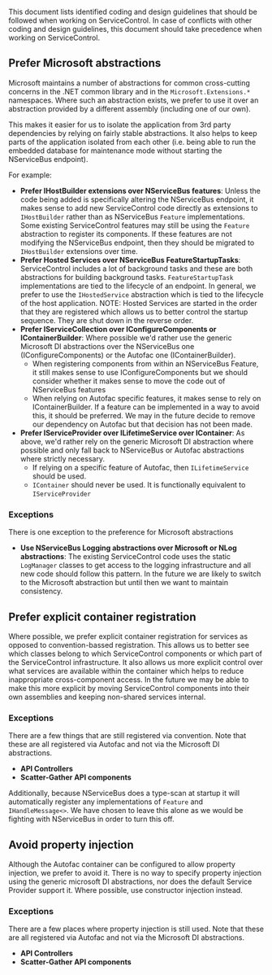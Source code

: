 This document lists identified coding and design guidelines that should be followed when working on ServiceControl. In case of conflicts with other coding and design guidelines, this document should take precedence when working on ServiceControl.

## Prefer Microsoft abstractions

Microsoft maintains a number of abstractions for common cross-cutting concerns in the .NET common library and in the `Microsoft.Extensions.*` namespaces. Where such an abstraction exists, we prefer to use it over an abstraction provided by a different assembly (including one of our own). 

This makes it easier for us to isolate the application from 3rd party dependencies by relying on fairly stable abstractions. It also helps to keep parts of the application isolated from each other (i.e. being able to run the embedded database for maintenance mode without starting the NServiceBus endpoint).

For example:

- **Prefer IHostBuilder extensions over NServiceBus features**: Unless the code being added is specifically altering the NServiceBus endpoint, it makes sense to add new ServiceControl code directly as extensions to `IHostBuilder` rather than as NServiceBus `Feature` implementations. Some existing ServiceControl features may still be using the `Feature` abstraction to register its components. If these features are not modifying the NServiceBus endpoint, then they should be migrated to `IHostBuilder` extensions over time.
- **Prefer Hosted Services over NServiceBus FeatureStartupTasks**: ServiceControl includes a lot of background tasks and these are both abstractions for building background tasks. `FeatureStartupTask` implementations are tied to the lifecycle of an endpoint. In general, we prefer to use the `IHostedService` abstraction which is tied to the lifecycle of the host application. NOTE: Hosted Services are started in the order that they are registered which allows us to better control the startup sequence. They are shut down in the reverse order.
- **Prefer IServiceCollection over IConfigureComponents or IContainerBuilder**: Where possible we'd rather use the generic Microsoft DI abstractions over the NServiceBus one (IConfigureComponents) or the Autofac one (IContainerBuilder).
  - When registering components from within an NServiceBus Feature, it still  makes sense to use IConfigureComponents but we should consider whether it makes sense to move the code out of NServiceBus features
  - When relying on Autofac specific features, it makes sense to rely on IContainerBuilder. If a feature can be implemented in a way to avoid this, it should be preferred. We may in the future decide to remove our dependency on Autofac but that decision has not been made.
- **Prefer IServiceProvider over ILifetimeService over IContainer**: As above, we'd rather rely on the generic Microsoft DI abstraction where possible and only fall back to NServiceBus or Autofac abstractions where strictly necessary.
  - If relying on a specific feature of Autofac, then `ILifetimeService` should be used.
  - `IContainer` should never be used. It is functionally equivalent to `IServiceProvider`

### Exceptions

There is one exception to the preference for Microsoft abstractions

- **Use NServiceBus Logging abstractions over Microsoft or NLog abstractions**: The existing ServiceControl code uses the static `LogManager` classes to get access to the logging infrastructure and all new code should follow this pattern. In the future we are likely to switch to the Microsoft abstraction but until then we want to maintain consistency.


## Prefer explicit container registration

Where possible, we prefer explicit container registration for services as opposed to convention-bassed registration. This allows us to better see which classes belong to which ServiceControl components or which part of the ServiceControl infrastructure. It also allows us more explicit control over what services are available within the container which helps to reduce inappropriate cross-component access. In the future we may be able to make this more explicit by moving ServiceControl components into their own assemblies and keeping non-shared services internal.

### Exceptions

There are a few things that are still registered via convention. Note that these are all registered via Autofac and not via the Microsoft DI abstractions.

- **API Controllers**
- **Scatter-Gather API components**

Additionally, because NServiceBus does a type-scan at startup it will automatically register any implementations of `Feature` and `IHandleMessage<>`. We have chosen to leave this alone as we would be fighting with NServiceBus in order to turn this off. 


## Avoid property injection

Although the Autofac container can be configured to allow property injection, we prefer to avoid it. There is no way to specify property injection using the generic microsoft DI abstractions, nor does the default Service Provider support it. Where possible, use constructor injection instead.

### Exceptions

There are a few places where property injection is still used. Note that these are all registered via Autofac and not via the Microsoft DI abstractions.

- **API Controllers**
- **Scatter-Gather API components**
